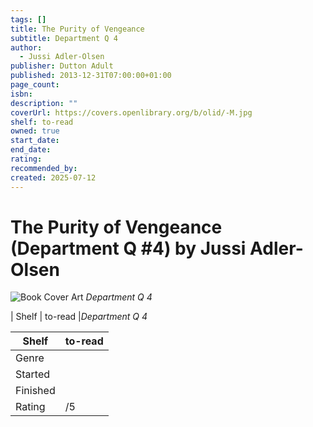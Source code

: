 ```yaml
---
tags: []
title: The Purity of Vengeance
subtitle: Department Q 4
author:
  - Jussi Adler-Olsen
publisher: Dutton Adult
published: 2013-12-31T07:00:00+01:00
page_count: 
isbn: 
description: ""
coverUrl: https://covers.openlibrary.org/b/olid/-M.jpg
shelf: to-read
owned: true
start_date: 
end_date: 
rating: 
recommended_by: 
created: 2025-07-12
---
```


# The Purity of Vengeance  (Department Q #4) by Jussi Adler-Olsen

![Book Cover Art](https://covers.openlibrary.org/b/olid/-M.jpg)
_Department Q 4_

| Shelf | to-read |_Department Q 4_

| Shelf | to-read |
| --- | --- |
| Genre |  |
| Started |  |
| Finished |  |
| Rating | /5 |

